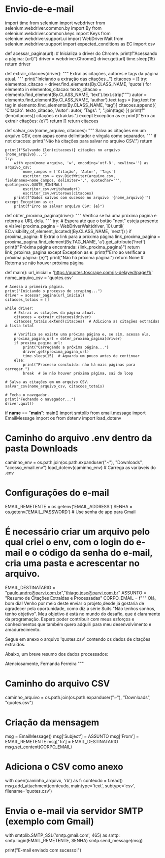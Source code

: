 # Envio-de-e-mail
import time
from selenium import webdriver
from selenium.webdriver.common.by import By
from selenium.webdriver.common.keys import Keys
from selenium.webdriver.support.ui import WebDriverWait
from selenium.webdriver.support import expected_conditions as EC
import csv


def acessar_pagina(url):
    # Inicializa o driver do Chrome.
    print(f"Acessando a página: {url}")
    driver = webdriver.Chrome()
    driver.get(url)
    time.sleep(15)
    return driver


def extrair_citacoes(driver):
    """
    Extrai as citações, autores e tags da página atual.
    """
    print("Iniciando a extração das citações...")
    citacoes = []
    try:
        elementos_citacao = driver.find_elements(By.CLASS_NAME, 'quote')
        for elemento in elementos_citacao:
            texto_citacao = elemento.find_element(By.CLASS_NAME, 'text').text.strip('“”')
            autor = elemento.find_element(By.CLASS_NAME, 'author').text
            tags = [tag.text for tag in elemento.find_elements(By.CLASS_NAME, 'tag')]
            citacoes.append({
                'Citação': texto_citacao,
                'Autor': autor,
                'Tags': ", ".join(tags)
            })
        print(f"{len(citacoes)} citações extraídas.")
    except Exception as e:
        print(f"Erro ao extrair citações: {e}")
        return []
    return citacoes


def salvar_csv(nome_arquivo, citacoes):
    """
    Salva as citações em um arquivo CSV, com aspas como delimitador e vírgula como separador.
    """
    if not citacoes:
        print("Não há citações para salvar no arquivo CSV.")
        return

    print(f"Salvando {len(citacoes)} citações no arquivo {nome_arquivo}...")
    try:
        with open(nome_arquivo, 'w', encoding='utf-8', newline='') as arquivo_csv:
            nome_campos = ['Citação', 'Autor', 'Tags']
            escritor_csv = csv.DictWriter(arquivo_csv, fieldnames=nome_campos, delimiter=',', quotechar='"', quoting=csv.QUOTE_MINIMAL)
            escritor_csv.writeheader()
            escritor_csv.writerows(citacoes)
        print(f"Dados salvos com sucesso no arquivo '{nome_arquivo}'")
    except Exception as e:
        print(f"Erro ao salvar arquivo CSV: {e}")


def obter_proxima_pagina(driver):
    """
    Verifica se há uma próxima página e retorna a URL dela.
    """
    try:
        # Espera até que o botão "next" esteja presente e visível
        proxima_pagina = WebDriverWait(driver, 10).until(
            EC.visibility_of_element_located((By.CLASS_NAME, 'next'))
        )
        if proxima_pagina:
            # Extrai o link para a próxima página
            link_proxima_pagina = proxima_pagina.find_element(By.TAG_NAME, 'a').get_attribute('href')
            print(f"Próxima página encontrada: {link_proxima_pagina}")
            return link_proxima_pagina
    except Exception as e:
        print(f"Erro ao verificar a próxima página: {e}")
    print("Não há próxima página.")
    return None  # Retorna se não houver próxima página


def main():
    url_inicial = 'https://quotes.toscrape.com/js-delayed/page/1/'
    nome_arquivo_csv = 'quotes.csv'

    # Acessa a primeira página.
    print("Iniciando o processo de scraping...")
    driver = acessar_pagina(url_inicial)
    citacoes_totais = []

    while driver:
        # Extrai as citações da página atual.
        citacoes = extrair_citacoes(driver)
        citacoes_totais.extend(citacoes)  # Adiciona as citações extraídas à lista total

        # Verifica se existe uma próxima página e, se sim, acessa ela.
        proxima_pagina_url = obter_proxima_pagina(driver)
        if proxima_pagina_url:
            print("Carregando a próxima página...")
            driver.get(proxima_pagina_url)
            time.sleep(15)  # Aguarda um pouco antes de continuar
        else:
            print("Processo concluído: não há mais páginas para carregar.")
            break  # Se não houver próxima página, sai do loop

    # Salva as citações em um arquivo CSV.
    salvar_csv(nome_arquivo_csv, citacoes_totais)

    # Fecha o navegador.
    print("Fechando o navegador...")
    driver.quit()


if __name__ == "__main__":
    main()
import smtplib
from email.message import EmailMessage
import os
from dotenv import load_dotenv

# Caminho do arquivo .env dentro da pasta Downloads
caminho_env = os.path.join(os.path.expanduser("~"), "Downloads", "acesso_email.env")
load_dotenv(caminho_env)  # Carrega as variáveis do .env

# Configurações do e-mail
EMAIL_REMETENTE = os.getenv('EMAIL_ADDRESS')
SENHA = os.getenv('EMAIL_PASSWORD')  # Use senha de app para Gmail

# É necessário criar um arquivo pelo qual criei o env, com o login do e-mail e o código da senha do e-mail, cria uma pasta e acrescentar no arquivo.

EMAIL_DESTINATARIO = "paulo.andre@parvi.com.br","thiago.jose@parvi.com.br"
ASSUNTO = "Resumo de Citações Extraídas e Processadas"
CORPO_EMAIL = f"""
Olá, bom dia!
Venho por meio deste enviar o projeto,desde já gostaria de agradecer pela oportunidade, como diz a série Suits "Não tenhos sonhos, tenho objetivo". Meu objetivo é está no mundo do desafio, que é claramente da programação.
Espero poder contribuir com meus esforços e conhecimentos que também quero adquiri para meu desenvolvimento e amadurecimento.

Segue em anexo o arquivo 'quotes.csv' contendo os dados de citações extraídos.

Abaixo, um breve resumo dos dados processados:

Atenciosamente,
Fernanda Ferreira
"""

# Caminho do arquivo CSV
caminho_arquivo = os.path.join(os.path.expanduser("~"), "Downloads", "quotes.csv")

# Criação da mensagem
msg = EmailMessage()
msg['Subject'] = ASSUNTO
msg['From'] = EMAIL_REMETENTE
msg['To'] = EMAIL_DESTINATARIO
msg.set_content(CORPO_EMAIL)

# Adiciona o CSV como anexo
with open(caminho_arquivo, 'rb') as f:
    conteudo = f.read()
    msg.add_attachment(conteudo, maintype='text', subtype='csv', filename='quotes.csv')

# Envia o e-mail via servidor SMTP (exemplo com Gmail)
with smtplib.SMTP_SSL('smtp.gmail.com', 465) as smtp:
    smtp.login(EMAIL_REMETENTE, SENHA)
    smtp.send_message(msg)

print("E-mail enviado com sucesso!")

